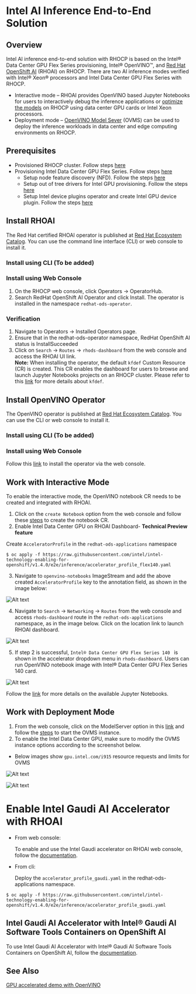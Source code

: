 # Intel AI Inference End-to-End Solution

## Overview
Intel AI inference end-to-end solution with RHOCP is based on the Intel® Data Center GPU Flex Series provisioning, Intel® OpenVINO™, and [Red Hat OpenShift AI](https://www.redhat.com/en/technologies/cloud-computing/openshift/openshift-ai) (RHOAI) on RHOCP. There are two AI inference modes verified with Intel® Xeon® processors and Intel Data Center GPU Flex Series with RHOCP.
* Interactive mode – RHOAI provides OpenVINO based Jupyter Notebooks for users to interactively debug the inference applications or [optimize the models](https://docs.openvino.ai/2023.0/openvino_docs_MO_DG_Deep_Learning_Model_Optimizer_DevGuide.html) on RHOCP using data center GPU cards or Intel Xeon processors.
* Deployment mode – [OpenVINO Model Sever](https://github.com/openvinotoolkit/model_server) (OVMS) can be used to deploy the inference workloads in data center and edge computing environments on RHOCP.  

## Prerequisites
* Provisioned RHOCP cluster. Follow steps [here](/README.md#provisioning-rhocp-cluster)
* Provisioning Intel Data Center GPU Flex Series. Follow steps [here](/README.md#provisioning-intel-hardware-features-on-rhocp)
  * Setup node feature discovery (NFD). Follow the steps [here](/nfd/README.md)
  * Setup out of tree drivers for Intel GPU provisioning. Follow the steps [here](/kmmo/README.md)
  * Setup Intel device plugins operator and create Intel GPU device plugin. Follow the steps [here](/device_plugins/README.md)  

## Install RHOAI
The Red Hat certified RHOAI operator is published at [Red Hat Ecosystem Catalog](https://catalog.redhat.com/software/container-stacks/detail/63b85b573112fe5a95ee9a3a). You can use the command line interface (CLI) or web console to install it.
### Install using CLI (To be added)
### Install using Web Console
1.	On the RHOCP web console, click Operators → OperatorHub.
2.	Search RedHat OpenShift AI Operator and click Install. The operator is installed in the namespace `redhat-ods-operator`.
### Verification
1.	Navigate to Operators → Installed Operators page.
2.	Ensure that in the redhat-ods-operator namespace, RedHat OpenShift AI status is InstallSucceeded 
3.	Click on `Search` -> `Routes` -> `rhods-dashboard` from the web console and access the RHOAI UI link.  
**Note:** When installing the operator, the default `kfdef` Custom Resource (CR) is created. This CR enables the dashboard for users to browse and launch Jupyter Notebooks projects on an RHOCP cluster. Please refer to this [link](https://github.com/red-hat-data-services/odh-deployer) for more details about `kfdef`.
## Install OpenVINO Operator
The OpenVINO operator is published at [Red Hat Ecosystem Catalog](https://catalog.redhat.com/software/container-stacks/detail/60649a56209af65d24b7ca9e). You can use the CLI or web console to install it.
### Install using CLI (To be added)
### Install using Web Console
Follow this [link](https://github.com/openvinotoolkit/operator/blob/v1.1.0/docs/operator_installation.md#operator-instalation)  to install the operator via the web console. 

## Work with Interactive Mode
To enable the interactive mode, the OpenVINO notebook CR needs to be created and integrated with RHOAI.  
1.	Click on the `create Notebook` option from the web console and follow these [steps](https://github.com/openvinotoolkit/operator/blob/main/docs/notebook_in_rhods.md#integration-with-openshift-data-science-and-open-data-hub) to create the notebook CR.
2.	Enable Intel Data Center GPU on RHOAI Dashboard- **Technical Preview feature**

Create `AcceleratorProfile` in the `redhat-ods-applications` namespace 
```
$ oc apply -f https://raw.githubusercontent.com/intel/intel-technology-enabling-for-openshift/v1.4.0/e2e/inference/accelerator_profile_flex140.yaml
```

3. Navigate to `openvino-notebooks` ImageStream and add the above created `AcceleratorProfile` key to the annotation field, as shown in the image below:

![Alt text](/docs/images/openvino-accelerator-field.png)

4. Navigate to `Search` -> `Networking` -> `Routes` from the web console and access `rhods-dashboard` route in the `redhat-ods-applications` namespace, as in the image below. Click on the location link to launch RHOAI dashboard. 
   
![Alt text](/docs/images/rhods-dashboard-route.png)
 
5. If step 2 is successful, ```Intel® Data Center GPU Flex Series 140 ``` is shown in the accelerator dropdown menu in ```rhods-dashboard```. Users can run OpenVINO notebook image with Intel® Data Center GPU Flex Series 140 card. 
   
![Alt text](/docs/images/accelerator-profile-dropdown.png)

Follow the [link](https://github.com/openvinotoolkit/operator/blob/main/docs/notebook_in_rhods.md#integration-with-openshift-data-science-and-open-data-hub) for more details on the available Jupyter Notebooks.

## Work with Deployment Mode
1.	From the web console, click on the ModelServer option in this [link](https://github.com/openvinotoolkit/operator/blob/v1.1.0/docs/operator_installation.md#operator-instalation) and follow the [steps](https://github.com/openvinotoolkit/operator/blob/v1.1.0/docs/modelserver.md#managing-model-servers-via-operator) to start the OVMS instance.  
2.	To enable the Intel Data Center GPU, make sure to modify the OVMS instance options according to the screenshot below.

* Below images show `gpu.intel.com/i915` resource requests and limits for OVMS

![Alt text](/docs/images/Ovms-Gpu-resource-limit.png)

![Alt text](/docs/images/Ovms-Gpu-resource-request.png)

# Enable Intel Gaudi AI Accelerator with RHOAI

* From web console:

  To enable and use the Intel Gaudi accelerator on RHOAI web console, follow the [documentation](https://docs.redhat.com/en/documentation/red_hat_openshift_ai_self-managed/2.11/html/working_with_accelerators/intel-gaudi-ai-accelerator-integration_accelerators#enabling-intel-gaudi-ai-accelerators_accelerators).
* From cli:
  
  Deploy the ```accelerator_profile_gaudi.yaml``` in the redhat-ods-applications namespace.

```
$ oc apply -f https://raw.githubusercontent.com/intel/intel-technology-enabling-for-openshift/v1.4.0/e2e/inference/accelerator_profile_gaudi.yaml
```
## Intel Gaudi AI Accelerator with Intel® Gaudi AI Software Tools Containers on OpenShift AI
To use Intel Gaudi AI Accelerator with Intel® Gaudi AI Software Tools Containers on OpenShift AI, follow the [documentation](https://github.com/intel/ai-containers/blob/main/enterprise/redhat/openshift-ai/gaudi/README.md).

## See Also 
[GPU accelerated demo with OpenVINO](https://www.youtube.com/watch?v=3fTz_k4JT2A)
